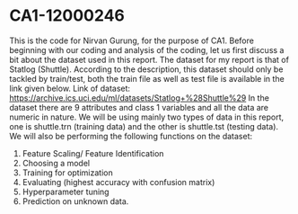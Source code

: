 # CA1-12000246
This is the code for Nirvan Gurung, for the purpose of CA1.
Before beginning with our coding and analysis of the coding, let us first discuss a bit about the dataset used in this report. The dataset for my report is that of Statlog (Shuttle). According to the description, this dataset should only be tackled by train/test, both the train file as well as test file is available in the link given below.
Link of dataset: https://archive.ics.uci.edu/ml/datasets/Statlog+%28Shuttle%29
In the dataset there are 9 attributes and class 1 variables and all the data are numeric in nature. We will be using mainly two types of data in this report, one is shuttle.trn (training data) and the other is shuttle.tst (testing data). We will also be performing the following functions on the dataset: 
1.	Feature Scaling/ Feature Identification
2.	Choosing a model
3.	Training for optimization
4.	Evaluating (highest accuracy with confusion matrix)
5.	Hyperparameter tuning
6.	Prediction on unknown data.
